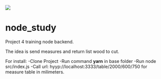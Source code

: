 
![](https://www.google.com/url?sa=i&url=https%3A%2F%2Fcoursework.vschool.io%2Fnode-modules-basics%2F&psig=AOvVaw19D-IAL7Lw7zrISCG2WhOz&ust=1600032411371000&source=images&cd=vfe&ved=0CAIQjRxqFwoTCLiI_a7H5OsCFQAAAAAdAAAAABAP)

# node_study
Project 4 training node backend.

The idea is send measures and return list wood to cut.

For install:
-Clone Project
-Run command <b>yarn</b> in base folder
-Run node src/index.js
-Call url: hyyp://localhost:3333/table/2000/600/750 for measure table in milimeters.
